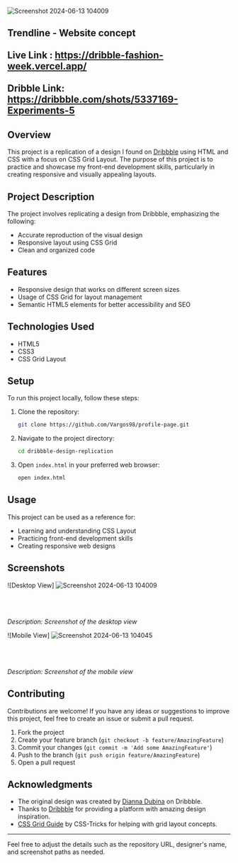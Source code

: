 ![Screenshot 2024-06-13 104009](https://github.com/Vargos98/Trendline-dribble/assets/127929058/ce3d5467-5bc1-4f6d-97b7-2d8b83642e95)

Trendline - Website concept<br/><br/>
Live Link : https://dribble-fashion-week.vercel.app/ <br/><br/>
Dribble Link: https://dribbble.com/shots/5337169-Experiments-5
---


## Overview
This project is a replication of a design I found on [Dribbble](https://dribbble.com/shots/5337169-Experiments-5) using HTML and CSS with a focus on CSS Grid Layout. The purpose of this project is to practice and showcase my front-end development skills, particularly in creating responsive and visually appealing layouts.



## Project Description
The project involves replicating a design from Dribbble, emphasizing the following:
- Accurate reproduction of the visual design
- Responsive layout using CSS Grid
- Clean and organized code

## Features
- Responsive design that works on different screen sizes
- Usage of CSS Grid for layout management
- Semantic HTML5 elements for better accessibility and SEO

## Technologies Used
- HTML5
- CSS3
- CSS Grid Layout

## Setup
To run this project locally, follow these steps:
1. Clone the repository:
    ```bash
    git clone https://github.com/Vargos98/profile-page.git
    ```
2. Navigate to the project directory:
    ```bash
    cd dribbble-design-replication
    ```
3. Open `index.html` in your preferred web browser:
    ```bash
    open index.html
    ```

## Usage
This project can be used as a reference for:
- Learning and understanding CSS  Layout
- Practicing front-end development skills
- Creating responsive web designs

## Screenshots
![Desktop View] 
![Screenshot 2024-06-13 104009](https://github.com/Vargos98/Trendline-dribble/assets/127929058/8ef77630-82aa-447c-a396-b57ab1ac98d1)
<br/><br/>

<br/><br/>
*Description: Screenshot of the desktop view*

![Mobile View] 
![Screenshot 2024-06-13 104045](https://github.com/Vargos98/Trendline-dribble/assets/127929058/446d62f4-746f-4d61-8a29-f78f352dfb0f)
<br/><br/>

<br/><br/>
*Description: Screenshot of the mobile view*

## Contributing
Contributions are welcome! If you have any ideas or suggestions to improve this project, feel free to create an issue or submit a pull request.

1. Fork the project
2. Create your feature branch (`git checkout -b feature/AmazingFeature`)
3. Commit your changes (`git commit -m 'Add some AmazingFeature'`)
4. Push to the branch (`git push origin feature/AmazingFeature`)
5. Open a pull request



## Acknowledgments
- The original design was created by [Dianna Dubina](https://dribbble.com/diadu) on Dribbble.
- Thanks to [Dribbble](https://dribbble.com/) for providing a platform with amazing design inspiration.
- [CSS Grid Guide](https://css-tricks.com/snippets/css/complete-guide-grid/) by CSS-Tricks for helping with grid layout concepts.

---

Feel free to adjust the details such as the repository URL, designer's name, and screenshot paths as needed.
